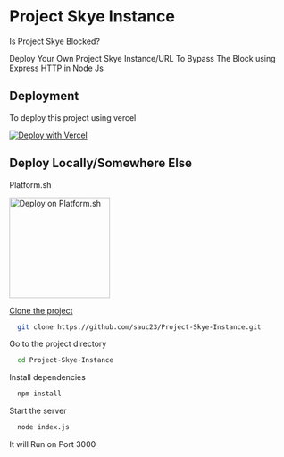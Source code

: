 # Project Skye Instance

Is Project Skye Blocked?

Deploy Your Own Project Skye Instance/URL To Bypass The Block using Express HTTP in Node Js

## Deployment

To deploy this project using vercel

[![Deploy with Vercel](https://binbashbanana.github.io/deploy-buttons/buttons/remade/vercel.svg)](https://vercel.com/new/clone?repositoryurl=https://github.com/sauc23/Project-Skye-Instance)
## Deploy Locally/Somewhere Else

Platform.sh

<a href="https://console.platform.sh/projects/create-project?template=https://raw.githubusercontent.com/platformsh/template-builder/master/templates/nodejs/.platform.template.yaml&utm_content=nodejs&utm_source=github&utm_medium=button&utm_campaign=deploy_on_platform">
    <img src="https://platform.sh/images/deploy/lg-blue.svg" alt="Deploy on Platform.sh" width="180px" />
    
Clone the project

```bash
  git clone https://github.com/sauc23/Project-Skye-Instance.git
```

Go to the project directory

```bash
  cd Project-Skye-Instance
```

Install dependencies

```bash
  npm install
```

Start the server

```bash
  node index.js
```

It will Run on Port 3000
